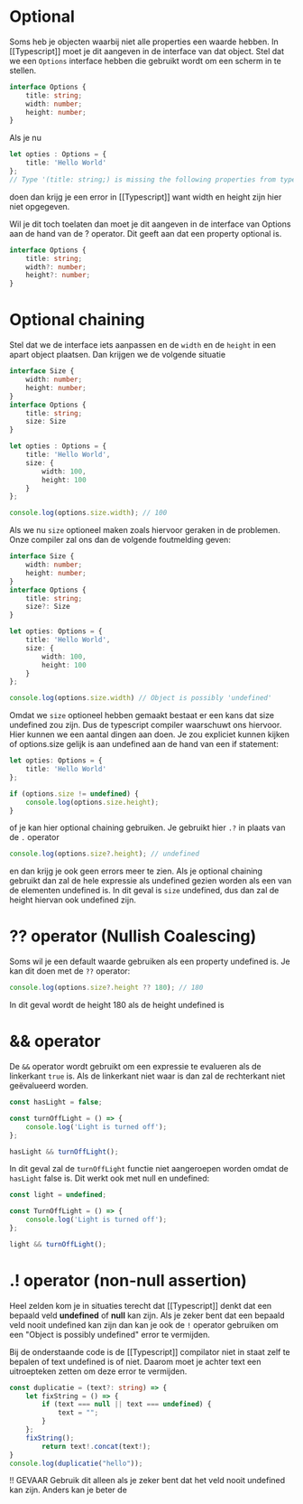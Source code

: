# Optional
Soms heb je objecten waarbij niet alle properties een waarde hebben. In [[Typescript]] moet je dit aangeven in de interface van dat object. Stel dat we een `Options` interface hebben die gebruikt wordt om een scherm in te stellen.
```ts
interface Options {
	title: string;
	width: number;
	height: number;
}
```

Als je nu
```ts
let opties : Options = {
	title: 'Hello World'
};
// Type '(title: string;) is missing the following properties from type 'Options': width, height (2739)
```

doen dan krijg je een error in [[Typescript]] want width en height zijn hier niet opgegeven.

Wil je dit toch toelaten dan moet je dit aangeven in de interface van Options aan de hand van de ? operator. Dit geeft aan dat een property optional is.
```ts
interface Options {
	title: string;
	width?: number;
	height?: number;
}
```

# Optional chaining
Stel dat we de interface iets aanpassen en de `width` en de `height` in een apart object plaatsen. Dan krijgen we de volgende situatie
```ts
interface Size {
	width: number;
	height: number;
}
interface Options {
	title: string;
	size: Size
}

let opties : Options = {
	title: 'Hello World',
	size: {
		width: 100,
		height: 100
	}
};

console.log(options.size.width); // 100
```

Als we nu `size` optioneel maken zoals hiervoor geraken in de problemen. Onze compiler zal ons dan de volgende foutmelding geven:
```ts
interface Size {
	width: number;
	height: number;
}
interface Options {
	title: string;
	size?: Size
}

let opties: Options = {
	title: 'Hello World',
	size: {
		width: 100,
		height: 100
	}
};

console.log(options.size.width) // Object is possibly 'undefined'
```

Omdat we `size` optioneel hebben gemaakt bestaat er een kans dat size undefined zou zijn. Dus de typescript compiler waarschuwt ons hiervoor. Hier kunnen we een aantal dingen aan doen. Je zou expliciet kunnen kijken of options.size gelijk is aan undefined aan de hand van een if statement:
```ts
let opties: Options = {
	title: 'Hello World'
};

if (options.size != undefined) {
	console.log(options.size.height);
}
```
of je kan hier optional chaining gebruiken. Je gebruikt hier `.?` in plaats van de `.` operator
```ts
console.log(options.size?.height); // undefined
```
en dan krijg je ook geen errors meer te zien. Als je optional chaining gebruikt dan zal de hele expressie als undefined gezien worden als een van de elementen undefined is. In dit geval is `size` undefined, dus dan zal de height hiervan ook undefined zijn.

# ?? operator (Nullish Coalescing)
Soms wil je een default waarde gebruiken als een property undefined is. Je kan dit doen met de `??` operator:
```ts
console.log(options.size?.height ?? 180); // 180
```
In dit geval wordt de height 180 als de height undefined is
# && operator
De `&&` operator wordt gebruikt om een expressie te evalueren als de linkerkant `true` is. Als de linkerkant niet waar is dan zal de rechterkant niet geëvalueerd worden.
```ts
const hasLight = false;

const turnOffLight = () => {
	console.log('Light is turned off');
};

hasLight && turnOffLight();
```
In dit geval zal de `turnOffLight` functie niet aangeroepen worden omdat de `hasLight` false is.
Dit werkt ook met null en undefined:
```ts
const light = undefined;

const TurnOffLight = () => {
	console.log('Light is turned off');
};

light && turnOffLight();
```

# .! operator (non-null assertion)
Heel zelden kom je in situaties terecht dat [[Typescript]] denkt dat een bepaald veld **undefined** of **null** kan zijn. Als je zeker bent dat een bepaald veld nooit undefined kan zijn dan kan je ook de `!` operator gebruiken om een "Object is possibly undefined" error te vermijden.

Bij de onderstaande code is de [[Typescript]] compilator niet in staat zelf te bepalen of text undefined is of niet. Daarom moet je achter text een uitroepteken zetten om deze error te vermijden.
```ts
const duplicatie = (text?: string) => {
	let fixString = () => {
		if (text === null || text === undefined) {
			text = "";
		}
	};
	fixString();
		return text!.concat(text!);
}
console.log(duplicatie("hello"));
```

!! GEVAAR
Gebruik dit alleen als je zeker bent dat het veld nooit undefined kan zijn. Anders kan je beter de  